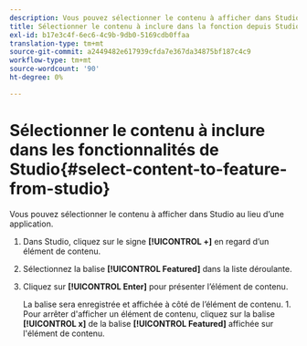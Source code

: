 ```yaml
---
description: Vous pouvez sélectionner le contenu à afficher dans Studio au lieu d’une application.
title: Sélectionner le contenu à inclure dans la fonction depuis Studio
exl-id: b17e3c4f-6ec6-4c9b-9db0-5169cdb0ffaa
translation-type: tm+mt
source-git-commit: a2449482e617939cfda7e367da34875bf187c4c9
workflow-type: tm+mt
source-wordcount: '90'
ht-degree: 0%

---
```


# Sélectionner le contenu à inclure dans les fonctionnalités de Studio{#select-content-to-feature-from-studio}

Vous pouvez sélectionner le contenu à afficher dans Studio au lieu d’une application.

1. Dans Studio, cliquez sur le signe **[!UICONTROL +]** en regard d’un élément de contenu.
1. Sélectionnez la balise **[!UICONTROL Featured]** dans la liste déroulante.
1. Cliquez sur **[!UICONTROL Enter]** pour présenter l’élément de contenu.

   La balise sera enregistrée et affichée à côté de l’élément de contenu. 1. Pour arrêter d&#39;afficher un élément de contenu, cliquez sur la balise **[!UICONTROL x]** de la balise **[!UICONTROL Featured]** affichée sur l&#39;élément de contenu.

